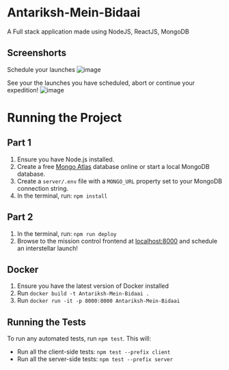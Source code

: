 # Antariksh-Mein-Bidaai
A Full stack application made using NodeJS, ReactJS, MongoDB


## Screenshorts

Schedule your launches 
![image](https://github.com/whynesspower/Antariksh-Mein-Bidaai/assets/77494053/de5d712e-edc4-465e-b13b-79a33ee60fef)


See your the launches you have scheduled, abort or continue your expedition!
![image](https://github.com/whynesspower/Antariksh-Mein-Bidaai/assets/77494053/e412b2fb-b01d-4e90-8078-835feeeb10a5)




# Running the Project

## Part 1

1. Ensure you have Node.js installed.
2. Create a free [Mongo Atlas](https://www.mongodb.com/atlas/database) database online or start a local MongoDB database.
3. Create a `server/.env` file with a `MONGO_URL` property set to your MongoDB connection string.
4. In the terminal, run: `npm install`

## Part 2

1. In the terminal, run: `npm run deploy`
2. Browse to the mission control frontend at [localhost:8000](http://localhost:8000) and schedule an interstellar launch!

## Docker

1. Ensure you have the latest version of Docker installed
2. Run `docker build -t Antariksh-Mein-Bidaai .`
3. Run `docker run -it -p 8000:8000 Antariksh-Mein-Bidaai`

## Running the Tests

To run any automated tests, run `npm test`. This will:

- Run all the client-side tests: `npm test --prefix client`
- Run all the server-side tests: `npm test --prefix server`
